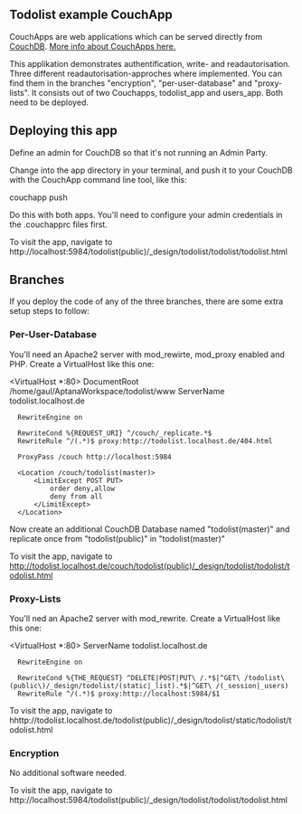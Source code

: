 ## Todolist example CouchApp

CouchApps are web applications which can be served directly from [CouchDB](http://couchdb.apache.org). 
[More info about CouchApps here.](http://couchapp.org)

This applikation demonstrates authentification, write- and readautorisation. Three different readautorisation-approches where implemented. You can find them in the branches "encryption", "per-user-database" and "proxy-lists". It consists out of two Couchapps, todolist_app and users_app. Both need to be deployed.

## Deploying this app

Define an admin for CouchDB so that it's not running an Admin Party.

Change into the app directory in your terminal, and push it to your CouchDB with the CouchApp command line tool, like this:

  couchapp push

Do this with both apps. You'll need to configure your admin credentials in the .couchapprc files first. 

To visit the app, navigate to http://localhost:5984/todolist(public)/_design/todolist/todolist/todolist.html

## Branches
If you deploy the code of any of the three branches, there are some extra setup steps to follow:

### Per-User-Database
You'll need an Apache2 server with mod_rewirte, mod_proxy enabled and PHP. Create a VirtualHost like this one:

  <VirtualHost *:80>
	  DocumentRoot /home/gaul/AptanaWorkspace/todolist/www
	  ServerName todolist.localhost.de

	  RewriteEngine on

	  RewriteCond %{REQUEST_URI} ^/couch/_replicate.*$
	  RewriteRule ^/(.*)$ proxy:http://todolist.localhost.de/404.html

	  ProxyPass /couch http://localhost:5984

	  <Location /couch/todolist(master)>
		  <LimitExcept POST PUT>
			  order deny,allow
			  deny from all
		  </LimitExcept> 
	  </Location>
  </VirtualHost>

Now create an additional CouchDB Database named "todolist(master)" and replicate once from "todolist(public)" in "todolist(master)"

To visit the app, navigate to http://todolist.localhost.de/couch/todolist(public)/_design/todolist/todolist/todolist.html

### Proxy-Lists
You'll ned an Apache2 server with mod_rewrite. Create a VirtualHost like this one:

  <VirtualHost *:80>
	  ServerName todolist.localhost.de

	  RewriteEngine on

	  RewriteCond %{THE_REQUEST} ^DELETE|POST|PUT\ /.*$|^GET\ /todolist\(public\)/_design/todolist/(static|_list).*$|^GET\ /(_session|_users)
	  RewriteRule ^/(.*)$ proxy:http://localhost:5984/$1

  </VirtualHost>

To visit the app, navigate to hhttp://todolist.localhost.de/todolist(public)/_design/todolist/static/todolist/todolist.html

### Encryption
No additional software needed.

To visit the app, navigate to http://localhost:5984/todolist(public)/_design/todolist/todolist/todolist.html
